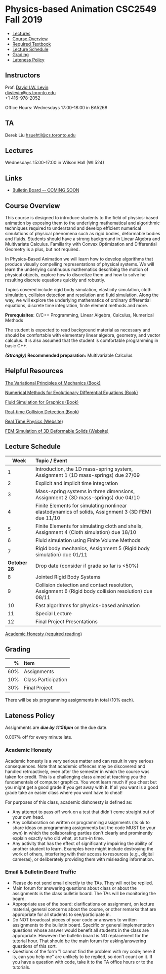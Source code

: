 # Physics-based Animation **CSC2549 Fall 2019**

- [Lectures](#Lectures)
- [Course Overview](#courseoverview)
- [Required Textbook](#requiredtextbook)
- [Lecture Schedule](#lectureschedule)
- [Grading](#grading)
- [Lateness Policy](#latenesspolicy)

## Instructors
Prof. [David I.W. Levin](http://www.cs.toronto.edu/~diwlevin/)  
diwlevin@cs.toronto.edu  
+1 416-978-2052  

Office Hours: Wednesdays 17:00-18:00 in BA5268

## TA  
Derek Liu
hsuehtil@cs.toronto.edu

## Lectures
Wednesdays 15:00-17:00 in Wilson Hall (WI 524) 

## Links

- [Bulletin Board -- COMING SOON](https://bb-2019-01.teach.cs.toronto.edu/c/csc2549)

## Course Overview

This course is designed to introduce students to the field of physics-based animation by exposing  them to the underlying mathematical and algorithmic techniques required to understand and develop efficient numerical simulations of physical phenomena such as rigid bodies, deformable bodies and fluids. Students should have a strong background in Linear Algebra and Multivariate Calculus. Familiarity with Convex Optimization and Differential Geometry is a plus, but not required.
  
In Physics-Based Animation we will learn how to develop algorithms that produce visually compelling representations of physical systems.  We will learn the underlying continuous mathematics describing the motion of physical objects, explore how to discretize them and how to solve he resulting discrete equations quickly and robustly. 
  
Topics covered include rigid body simulation, elasticity simulation, cloth simulation, collision detection and resolution and fluid simulation. Along the way, we will explore the underlying mathematics of ordinary differential equations, discrete time integration, finite element methods and more. 

**Prerequisites:** C/C++ Programming, Linear Algebra, Calculus, Numerical
Methods 

The student is expected to read background material as necessary and should be comfortable with elementary linear algebra, geometry,
and vector calculus. It is also assumed that the student is comfortable
programming in basic C++.

**_(Strongly)_ Recommended preparation:** Multivariable Calculus

## Helpful Resources  
[The Variational Principles of Mechanics (Book)](https://search.library.utoronto.ca/details?1576571&uuid=24e9601f-a561-440e-b4f7-0162225ae73d)  

[Numerical Methods for Evolutionary Differential Equations (Book) ](https://search.library.utoronto.ca/details?8723030)

[Fluid Simulation for Graphics (Book)](https://dl.acm.org/citation.cfm?id=1457699)   

[Real-time Collision Detection (Book)]()

[Real Time Physics (Website)](http://matthias-mueller-fischer.ch/realtimephysics/)  
  
[FEM Simulation of 3D Deformable Solids (Website)](www.femdefo.org)
  
## Lecture Schedule

| Week | Topic / Event |
| ---- | :------------ |
| 1    | Introduction, the 1D mass-spring system, Assignment 1 (1D mass-springs) due 27/09    
| 2    | Explicit and implicit time integration  
| 3    | Mass-spring systems in three dimensions, Assignment 2 (3D mass-springs) due 04/10  
| 4    | Finite Elements for simulating nonlinear elastodynamics of solids, Assignment 3 (3D FEM) due 11/10  
| 5    | Finite Elements for simulating cloth and shells, Assignment 4 (Cloth simulation) due 18/10  
| 6    | Fluid simulation using Finite Volume Methods  
| 7    | Rigid body mechanics, Assignment 5 (Rigid body simulation) due 01/11  
| **October 28** | Drop date (consider if grade so far is <50%)  
| 8    | Jointed Rigid Body Systems 
| 9    | Collision detection and contact resolution, Assignment 6 (Rigid body collision resolution) due 08/11  
| 10   | Fast algorithms for physics-based animation 
| 11   | Special Lecture 
| 12   | Final Project Presentations 

[Academic Honesty (required reading)](#academichonesty)

## Grading

| % | Item |
| ----: | :-------------- |
| 60% | Assignments
| 10% | Class Participation 
| 30% | Final Project 

There will be six programming assignments in total (10% each).

## Lateness Policy

Assignments are **_due by 11:59pm_** on the due date.

0.007% off for every minute late.

### Academic Honesty

Academic honesty is a very serious matter and can result in very serious
consequences. Note that academic offences may be discovered and handled
retroactively, even after the semester in which the course was taken for credit.
This is a challenging class aimed at teaching you the fundamentals of computer
graphics. You wont learn much if you cheat but you might get a good grade if you
get away with it. If all you want is a good grade take an easier class where you
wont have to cheat!

For purposes of this class, academic dishonesty is defined as:

- Any attempt to pass off work on a test that didn't come straight out of your
  own head.
- Any collaboration on written or programming assignments (its ok to share ideas
  on programming assignments but the code MUST be your own) in which the
  collaborating parties don't clearly and prominently explain exactly who did
  what, at turn-in time.
- Any activity that has the effect of significantly impairing the ability of
  another student to learn. Examples here might include destroying the work of
  others, interfering with their access to resources (e.g., digital cameras), or
  deliberately providing them with misleading information.

### Email & Bulletin Board Traffic

- Please do not send email directly to the TAs. They will not be replied.
- Main forum for answering questions about class or about the assignments is the
  class bulletin board. The TAs will be monitoring the board.
- Appropriate use of the board: clarifications on assignment, on lecture
  material, general concerns about the course, or other remarks that are
  appropriate for all students to see/participate in.
- Do NOT broadcast pieces of your code or answers to written assignments to the
  bulletin board. Specific or general implementation questions whose answer
  would benefit all students in the class are appropriate. However: the bulletin
  board is NO replacement for the tutorial hour. That should be the main forum
  for asking/answering questions of this sort.
- Questions of the form "I cannot find the problem with my code; here it is, can
  you help me" are unlikely to be replied, so don't count on it. If you have a
  question with code, take it to the TA office hours or to the tutorials.
